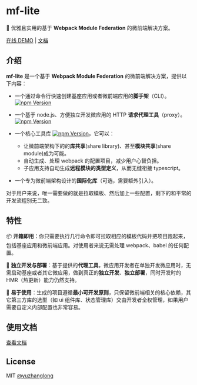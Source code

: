 # mf-lite

🎉 优雅且实用的基于 **Webpack Module Federation** 的微前端解决方案。

[在线 DEMO](https://mf-lite-quick-start-base-app.vercel.app/) | [文档](https://ph3xmz5sya.feishu.cn/docs/doccnGEPiy8D3DJTZw6S05QJW4f)

## 介绍

**mf-lite** 是一个基于 **Webpack Module Federation** 的微前端解决方案，提供以下内容：

- 一个通过命令行快速创建基座应用或者微前端应用的**脚手架**（CLI）。[![npm Version](https://img.shields.io/npm/v/@attachments/assets.svg)](https://www.npmjs.com/package/@attachments/assets)

- 一个基于 node.js、方便独立开发微应用的 HTTP **请求代理工具**（proxy）。[![npm Version](https://img.shields.io/npm/v/@attachments/proxy.svg)](https://www.npmjs.com/package/@attachments/proxy)
- 一个核心工具库 [![npm Version](https://img.shields.io/npm/v/@attachments/module-federation-toolkits.svg)](https://www.npmjs.com/package/@attachments/module-federation-toolkits)，它可以：
    - 让微前端架构下的的**库共享**(share library)、甚至**模块共享**(share module)成为可能。
    - 自动生成、处理 webpack 的配置项目，减少用户心智负担。
    - 子应用支持自动生成**远程模块的类型定义**，从而无缝衔接 typescript。
- 一个专为微前端架构设计的**国际化库**（可选，需要额外引入）。

对于用户来说，唯一需要做的就是拉取模板、然后加上一些配置，剩下的和平常的开发流程别无二致。
  
## 特性

📦 **开箱即用**：你只需要执行几行命令即可拉取相应的模板代码并把项目跑起来，包括基座应用和微前端应用。对使用者来说无需处理 webpack、babel 的任何配置。

🔨 **独立开发与部署**：基于提供的**代理工具**，微应用开发者在单独开发微应用时，无需启动基座或者其它微应用，做到真正的**独立开发**、**独立部署**，同时开发时的 HMR（热更新）能力仍然支持。

🚀 **易于使用**：生成的项目遵循**最小可开发原则**，只保留微前端相关的核心依赖，其它第三方库的选型（如 ui 组件库、状态管理库）交由开发者全权管理，如果用户需要自定义内部配置也非常容易。

## 使用文档

[查看文档](https://ph3xmz5sya.feishu.cn/docs/doccnGEPiy8D3DJTZw6S05QJW4f)

## License

MIT [@yuzhanglong](https://github.com/yuzhanglong)
